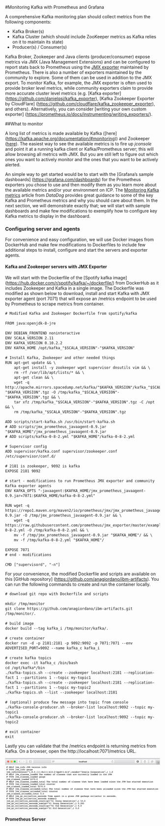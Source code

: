 #Monitoring Kafka with Prometheus and Grafana

A comprehensive Kafka monitoring plan should collect metrics from the following components:

* Kafka Broker(s)
* Kafka Cluster (which should include ZooKeeper metrics as Kafka relies on it to maintain its state)
* Producer(s) / Consumer(s) 

Kafka Broker, Zookeeper and Java clients (producer/consumer) expose metrics via JMX (Java Management Extensions) and can be configured to report stats back to Prometheus using the [JMX exporter](https://github.com/prometheus/jmx_exporter) maintained by Prometheus.  There is also a number of exporters maintained by the community to explore. Some of them can be used in addition to the JMX export. To monitor Kafka, for example, the JMX exporter is often used to provide broker level metrics, while community exporters claim to provide more accurate cluster level metrics (e.g. [Kafka exporter] (https://github.com/danielqsj/kafka_exporter), [Kafka Zookeeper Exporter by CloudFlare] (https://github.com/cloudflare/kafka_zookeeper_exporter), and others). Alternatively, you can consider [writing your own custom exporter] (https://prometheus.io/docs/instrumenting/writing_exporters/).

##What to monitor

A long list of metrics is made available by Kafka ([here] (https://kafka.apache.org/documentation/#monitoring)) and Zookeeper ([here](https://zookeeper.apache.org/doc/current/zookeeperJMX.html)). The easiest way to see the available metrics is to fire up *jconsole* and point it at a running kafka client or Kafka/Prometheus server; this will allow browsing all metrics with JMX. But you are still left to figure out which ones you want to actively monitor and the ones that you want to be actively alerted. 

An simple way to get started would be to start with the [Grafana’s sample dashboards] (https://grafana.com/dashboards) for the Prometheus exporters you chose to use and then modify them as you learn more about the available metrics and/or your environment on ICP. The [Monitoring Kafka metrics](https://www.datadoghq.com/blog/monitoring-kafka-performance-metrics/) article from *DataDog* provides great guidance to some of the key Kafka and Prometheus metrics and why you should care about them. In the next section, we will demonstrate exactly that; we will start with sample dashboards and make few modifications to exemplify how to configure key Kafka metrics to display in the dashboard.

### Configuring server and agents

For convenience and easy configuration, we will use Docker images from DockerHub and make few modifications to Dockerfiles to include few additional steps to install, configure and start the servers and exporter agents.

#### Kafka and Zookeeper servers with JMX Exporter

We will start with the Dockerfile of the [Spotify kafka image] (https://hub.docker.com/r/spotify/kafka/~/dockerfile/) from DockerHub as it includes Zookeeper and Kafka in a single image. The Dockerfile was modified as shown below to download, install and start Kafka with JMX exporter agent (port 7071) that will expose an /metrics endpoint to be used by Prometheus to scrape metrics from container. 

```
# Modified Kafka and Zookeeper Dockerfile from spotify/kafka

FROM java:openjdk-8-jre

ENV DEBIAN_FRONTEND noninteractive
ENV SCALA_VERSION 2.11
ENV KAFKA_VERSION 0.10.2.2
ENV KAFKA_HOME /opt/kafka_"$SCALA_VERSION"-"$KAFKA_VERSION"

# Install Kafka, Zookeeper and other needed things
RUN apt-get update && \
    apt-get install -y zookeeper wget supervisor dnsutils vim && \
    rm -rf /var/lib/apt/lists/* && \
    apt-get clean && \
    wget -q http://apache.mirrors.spacedump.net/kafka/"$KAFKA_VERSION"/kafka_"$SCALA_VERSION"-"$KAFKA_VERSION".tgz -O /tmp/kafka_"$SCALA_VERSION"-"$KAFKA_VERSION".tgz && \
    tar xfz /tmp/kafka_"$SCALA_VERSION"-"$KAFKA_VERSION".tgz -C /opt && \
    rm /tmp/kafka_"$SCALA_VERSION"-"$KAFKA_VERSION".tgz

ADD scripts/start-kafka.sh /usr/bin/start-kafka.sh
# ADD scripts/jmx_prometheus_javaagent-0.9.jar "$KAFKA_HOME"/jmx_prometheus_javaagent-0.9.jar
# ADD scripts/kafka-0-8-2.yml "$KAFKA_HOME"/kafka-0-8-2.yml

# Supervisor config
ADD supervisor/kafka.conf supervisor/zookeeper.conf /etc/supervisor/conf.d/

# 2181 is zookeeper, 9092 is kafka
EXPOSE 2181 9092

# start - modifications to run Prometheus JMX exporter and community Kafka exporter agents
ENV KAFKA_OPTS "-javaagent:$KAFKA_HOME/jmx_prometheus_javaagent-0.9.jar=7071:$KAFKA_HOME/kafka-0-8-2.yml"

RUN wget -q https://repo1.maven.org/maven2/io/prometheus/jmx/jmx_prometheus_javaagent/0.9/jmx_prometheus_javaagent-0.9.jar -O /tmp/jmx_prometheus_javaagent-0.9.jar && \
    wget -q https://raw.githubusercontent.com/prometheus/jmx_exporter/master/example_configs/kafka-0-8-2.yml -O /tmp/kafka-0-8-2.yml && \
    mv -f /tmp/jmx_prometheus_javaagent-0.9.jar "$KAFKA_HOME"/ && \
    mv -f /tmp/kafka-0-8-2.yml "$KAFKA_HOME"/

EXPOSE 7071
# end - modifications

CMD ["supervisord", "-n"]
```

For your convenience, the modified Dockerfile and scripts are available on this [GitHub repository] (https://github.com/anagiordano/ibm-artifacts). You can run the following commands to create and run the container locally.

```
# download git repo with Dockerfile and scripts

mkdir /tmp/monitor
git clone https://github.com/anagiordano/ibm-artifacts.git /tmp/monitor/.

# build image 
docker build --tag kafka_i /tmp/monitor/kafka/.

# create container
docker run -d -p 2181:2181 -p 9092:9092 -p 7071:7071 --env ADVERTISED_PORT=9092 --name kafka_c kafka_i 

# create kafka topics
docker exec -it kafka_c /bin/bash
cd /opt/kafka*/bin
./kafka-topics.sh --create --zookeeper localhost:2181 --replication-fact 1 --partitions 1 --topic my-topic1
./kafka-topics.sh --create --zookeeper localhost:2181 --replication-fact 1 --partitions 1 --topic my-topic2
./kafka-topics.sh --list --zookeeper localhost:2181

# (optional) produce few message into topic from console
./kafka-console-producer.sh --broker-list localhost:9092 --topic my-topic1
./kafka-console-producer.sh --broker-list localhost:9092 --topic my-topic2

# exit container
exit
``` 
Lastly you can validate that the /metrics endpoint is returning metrics from Kafka. On a browser, open the http://localhost:7071/metrics URL.

![](images/metrics-endpoint.png)

#### Prometheus Server